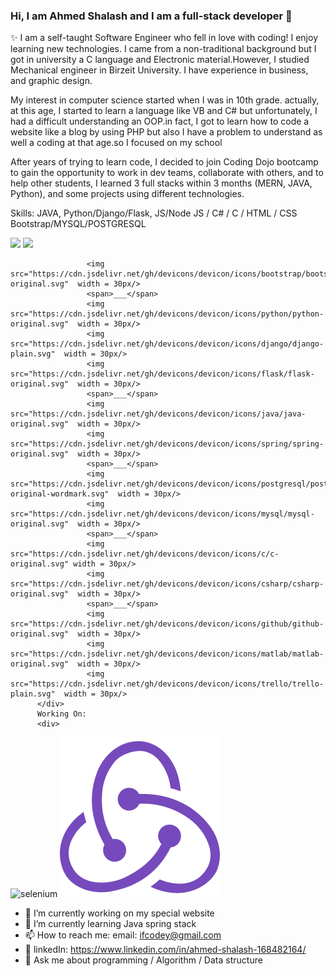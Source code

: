 ### Hi, I am Ahmed Shalash and I am a full-stack developer 👋

✨ I am a self-taught Software Engineer who fell in love with coding! I enjoy learning new technologies. I came from a non-traditional background but I got in university a C language and Electronic material.However, I studied Mechanical engineer in Birzeit University. I have experience in business, and graphic design.

My interest in computer science started when I was in 10th grade. actually, at this age, I started to learn a language like VB and C# but unfortunately, I had a difficult understanding an OOP.in fact, I got to learn how to code a website like a blog by using PHP but also I have a problem to understand as well a coding at that age.so I focused on my school 

After years of trying to learn code, I decided to join Coding Dojo bootcamp to gain the opportunity to work in dev teams, collaborate with others, and to help other students, I learned 3 full stacks within 3 months (MERN, JAVA, Python), and some projects using different technologies.

Skills: JAVA, Python/Django/Flask, JS/Node JS / C# / C / HTML / CSS Bootstrap/MYSQL/POSTGRESQL
<html>
          <div> 
                     <img src="https://cdn.jsdelivr.net/gh/devicons/devicon/icons/html5/html5-original.svg"  width = 30px/>
                     <img src="https://cdn.jsdelivr.net/gh/devicons/devicon/icons/css3/css3-original.svg" width = 30px/>

                     <img src="https://cdn.jsdelivr.net/gh/devicons/devicon/icons/bootstrap/bootstrap-original.svg"  width = 30px/>
                     <span>___</span>
                     <img src="https://cdn.jsdelivr.net/gh/devicons/devicon/icons/python/python-original.svg"  width = 30px/>
                     <img src="https://cdn.jsdelivr.net/gh/devicons/devicon/icons/django/django-plain.svg"  width = 30px/>
                     <img src="https://cdn.jsdelivr.net/gh/devicons/devicon/icons/flask/flask-original.svg"  width = 30px/>
                     <span>___</span>
                     <img src="https://cdn.jsdelivr.net/gh/devicons/devicon/icons/java/java-original.svg"  width = 30px/>
                     <img src="https://cdn.jsdelivr.net/gh/devicons/devicon/icons/spring/spring-original.svg"  width = 30px/>
                     <span>___</span>
                     <img src="https://cdn.jsdelivr.net/gh/devicons/devicon/icons/postgresql/postgresql-original-wordmark.svg"  width = 30px/>
                     <img src="https://cdn.jsdelivr.net/gh/devicons/devicon/icons/mysql/mysql-original.svg"  width = 30px/>
                     <span>___</span>
                     <img src="https://cdn.jsdelivr.net/gh/devicons/devicon/icons/c/c-original.svg" width = 30px/>    
                     <img src="https://cdn.jsdelivr.net/gh/devicons/devicon/icons/csharp/csharp-original.svg"  width = 30px/>
                     <span>___</span>
                     <img src="https://cdn.jsdelivr.net/gh/devicons/devicon/icons/github/github-original.svg"  width = 30px/>
                     <img src="https://cdn.jsdelivr.net/gh/devicons/devicon/icons/matlab/matlab-original.svg"  width = 30px/>
                     <img src="https://cdn.jsdelivr.net/gh/devicons/devicon/icons/trello/trello-plain.svg"  width = 30px/>    
          </div>
          Working On: 
          <div>
<img src="https://raw.githubusercontent.com/detain/svg-logos/780f25886640cef088af994181646db2f6b1a3f8/svg/selenium-logo.svg" alt="selenium" width="30"/>
<img src="https://raw.githubusercontent.com/devicons/devicon/master/icons/redux/redux-original.svg"
          </div>
          

</html>
          

- 🔭 I’m currently working on my special website
- 🌱 I’m currently learning Java spring stack
- 📫 How to reach me: email: ifcodey@gmail.com
- 🔭 linkedIn: https://www.linkedin.com/in/ahmed-shalash-168482164/
- 💬 Ask me about programming / Algorithm / Data structure
